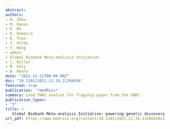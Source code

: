 ```yaml
---
abstract:
authors:
- W. Zhou
- M. Kanai
- K. Wu
- R. Humaira
- K. Tsuo
- J. Hirbo
- Y. Wang
- admin
- Global Biobank Meta-analysis Initiative
- C. Willer
- M. Daly
- B. Neale
date: "2021-11-21T00:00:00Z"
doi: "10.1101/2021.11.19.21266436"
featured: true
publication: '*medRxiv*'
summary: Lead TWAS analyst for flagship paper from the GBMI
publication_types:
- "3"
title: >
   Global Biobank Meta-analysis Initiative: powering genetic discovery across human diseases
url_pdf: https://www.medrxiv.org/content/10.1101/2021.11.19.21266436v1.full.pdf
---
```

